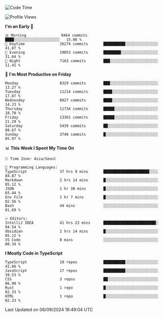 <!--START_SECTION:waka-->
![Code Time](http://img.shields.io/badge/Code%20Time-6%2C697%20hrs%2040%20mins-blue)

![Profile Views](http://img.shields.io/badge/Profile%20Views-0-blue)

**I'm an Early 🐤** 

```text
🌞 Morning                9464 commits        ████░░░░░░░░░░░░░░░░░░░░░   15.08 % 
🌆 Daytime                26274 commits       ██████████░░░░░░░░░░░░░░░   41.87 % 
🌃 Evening                19853 commits       ████████░░░░░░░░░░░░░░░░░   31.64 % 
🌙 Night                  7163 commits        ███░░░░░░░░░░░░░░░░░░░░░░   11.41 % 
```
📅 **I'm Most Productive on Friday** 

```text
Monday                   8329 commits        ███░░░░░░░░░░░░░░░░░░░░░░   13.27 % 
Tuesday                  11214 commits       ████░░░░░░░░░░░░░░░░░░░░░   17.87 % 
Wednesday                8927 commits        ████░░░░░░░░░░░░░░░░░░░░░   14.23 % 
Thursday                 11734 commits       █████░░░░░░░░░░░░░░░░░░░░   18.70 % 
Friday                   13363 commits       █████░░░░░░░░░░░░░░░░░░░░   21.29 % 
Saturday                 5439 commits        ██░░░░░░░░░░░░░░░░░░░░░░░   08.67 % 
Sunday                   3748 commits        █░░░░░░░░░░░░░░░░░░░░░░░░   05.97 % 
```


📊 **This Week I Spent My Time On** 

```text
🕑︎ Time Zone: Asia/Seoul

💬 Programming Languages: 
TypeScript               37 hrs 9 mins       █████████████████████░░░░   84.87 % 
Markdown                 2 hrs 14 mins       █░░░░░░░░░░░░░░░░░░░░░░░░   05.12 % 
JSON                     1 hr 30 mins        █░░░░░░░░░░░░░░░░░░░░░░░░   03.44 % 
Env File                 1 hr 7 mins         █░░░░░░░░░░░░░░░░░░░░░░░░   02.56 % 
Bash                     44 mins             ░░░░░░░░░░░░░░░░░░░░░░░░░   01.69 % 

🔥 Editors: 
IntelliJ IDEA            41 hrs 23 mins      ████████████████████████░   94.54 % 
Obsidian                 2 hrs 14 mins       █░░░░░░░░░░░░░░░░░░░░░░░░   05.12 % 
VS Code                  8 mins              ░░░░░░░░░░░░░░░░░░░░░░░░░   00.34 % 
```

**I Mostly Code in TypeScript** 

```text
TypeScript               18 repos            ██████████░░░░░░░░░░░░░░░   41.86 % 
JavaScript               17 repos            ██████████░░░░░░░░░░░░░░░   39.53 % 
CSS                      3 repos             ██░░░░░░░░░░░░░░░░░░░░░░░   06.98 % 
Rust                     1 repo              █░░░░░░░░░░░░░░░░░░░░░░░░   02.33 % 
HTML                     1 repo              █░░░░░░░░░░░░░░░░░░░░░░░░   02.33 % 
```




 Last Updated on 06/09/2024 18:49:04 UTC
<!--END_SECTION:waka-->
